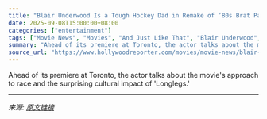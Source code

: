 ```yaml
---
title: "Blair Underwood Is a Tough Hockey Dad in Remake of ’80s Brat Pack Favorite ‘Youngblood’"
date: 2025-09-08T15:00:00+08:00
categories: ["entertainment"]
tags: ["Movie News", "Movies", "And Just Like That", "Blair Underwood", "canada", "international", "longlegs", "Sex and the City", "TIFF", "TIFF 2025", "Toronto Film Festival"]
summary: "Ahead of its premiere at Toronto, the actor talks about the movie's approach to race and the surprising cultural impact of 'Longlegs.'"
source_url: "https://www.hollywoodreporter.com/movies/movie-news/blair-underwood-film-interview-youngblood-tiff-1236362083/"
---
```


Ahead of its premiere at Toronto, the actor talks about the movie's approach to race and the surprising cultural impact of 'Longlegs.'

---

*来源: [原文链接](https://www.hollywoodreporter.com/movies/movie-news/blair-underwood-film-interview-youngblood-tiff-1236362083/)*
